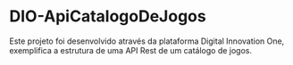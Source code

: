 # DIO-ApiCatalogoDeJogos

Este projeto foi desenvolvido através da plataforma Digital Innovation One, exemplifica a estrutura de uma API Rest de um catálogo de jogos.
